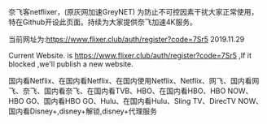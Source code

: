 奈飞客netflixer，(原灰网加速GreyNET) 为防止不可控因素干扰大家正常使用，特在Github开设此页面。持续为大家提供奈飞加速4K服务。

当前网址为:https://www.flixer.club/auth/register?code=7Sr5   2019.11.29   

Current Website. is https://www.flixer.club/auth/register?code=7Sr5 ,If it blocked ,we'll publish a new website.


<p><p><p><p><p><p><p><p><p>






















国内看Netflix、在国内看Netflix、在国内使用Netflix、Netflix、网飞、国内看网飞、奈飞、国内看奈飞、在国内看TVB、HBO、在国内看HBO、HBO NOW、HBO GO、国内看HBO GO、Hulu、在国内看Hulu、Sling TV、DirecTV NOW、国内看Disney+,disney+解锁,disney+代理服务
